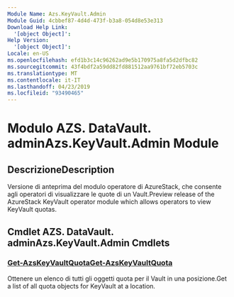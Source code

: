 ```yaml
---
Module Name: Azs.KeyVault.Admin
Module Guid: 4cbbef87-4d4d-473f-b3a8-054d8e53e313
Download Help Link:
  '[object Object]': 
Help Version:
  '[object Object]': 
Locale: en-US
ms.openlocfilehash: efd1b3c14c96262ad9e5b170975a8fa5d2dfbc82
ms.sourcegitcommit: 43f4bdf2a59dd82fd881512aa9761bf72eb5703c
ms.translationtype: MT
ms.contentlocale: it-IT
ms.lasthandoff: 04/23/2019
ms.locfileid: "93490465"
---
```

# <span data-ttu-id="41278-101">Modulo AZS. DataVault. admin</span><span class="sxs-lookup"><span data-stu-id="41278-101">Azs.KeyVault.Admin Module</span></span>
## <span data-ttu-id="41278-102">Descrizione</span><span class="sxs-lookup"><span data-stu-id="41278-102">Description</span></span>
<span data-ttu-id="41278-103">Versione di anteprima del modulo operatore di AzureStack, che consente agli operatori di visualizzare le quote di un Vault.</span><span class="sxs-lookup"><span data-stu-id="41278-103">Preview release of the AzureStack KeyVault operator module which allows operators to view KeyVault quotas.</span></span>

## <span data-ttu-id="41278-104">Cmdlet AZS. DataVault. admin</span><span class="sxs-lookup"><span data-stu-id="41278-104">Azs.KeyVault.Admin Cmdlets</span></span>
### [<span data-ttu-id="41278-105">Get-AzsKeyVaultQuota</span><span class="sxs-lookup"><span data-stu-id="41278-105">Get-AzsKeyVaultQuota</span></span>](Get-AzsKeyVaultQuota.md)
<span data-ttu-id="41278-106">Ottenere un elenco di tutti gli oggetti quota per il Vault in una posizione.</span><span class="sxs-lookup"><span data-stu-id="41278-106">Get a list of all quota objects for KeyVault at a location.</span></span>

